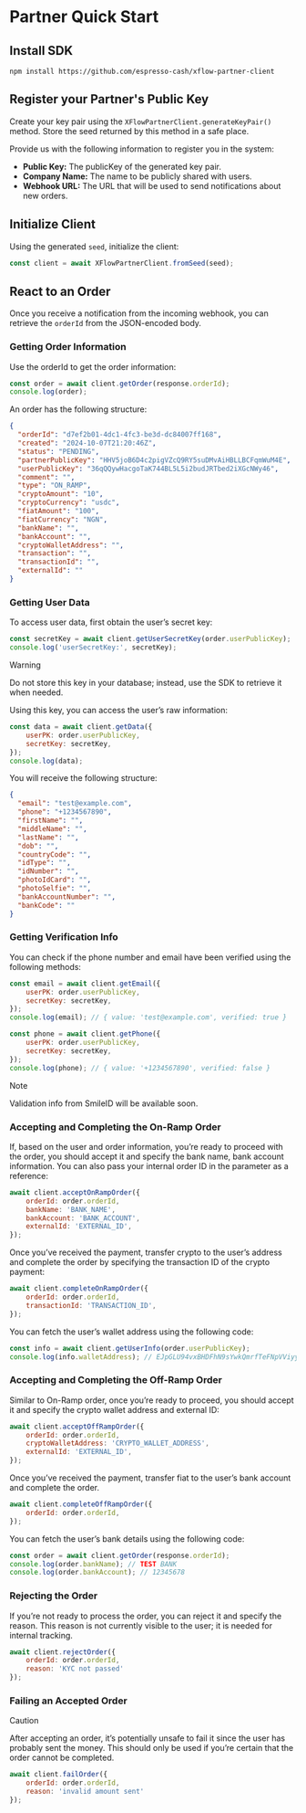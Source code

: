 # Partner Quick Start

## Install SDK

```
npm install https://github.com/espresso-cash/xflow-partner-client
```

## Register your Partner's Public Key

Create your key pair using the `XFlowPartnerClient.generateKeyPair()` method. Store the seed returned by this method in a safe place.

Provide us with the following information to register you in the system:

- **Public Key:** The publicKey of the generated key pair.
- **Company Name:** The name to be publicly shared with users.
- **Webhook URL:** The URL that will be used to send notifications about new orders.

## Initialize Client

Using the generated `seed`, initialize the client:

```Javascript
const client = await XFlowPartnerClient.fromSeed(seed);
```

## React to an Order

Once you receive a notification from the incoming webhook, you can retrieve the `orderId` from the JSON-encoded body.

### Getting Order Information

Use the orderId to get the order information:

```Javascript
const order = await client.getOrder(response.orderId);
console.log(order);
```

An order has the following structure:

```json
{
  "orderId": "d7ef2b01-4dc1-4fc3-be3d-dc84007ff168",
  "created": "2024-10-07T21:20:46Z",
  "status": "PENDING",
  "partnerPublicKey": "HHV5joB6D4c2pigVZcQ9RY5suDMvAiHBLLBCFqmWuM4E",
  "userPublicKey": "36qQQywHacgoTaK744BL5L5i2budJRTbed2iXGcNWy46",
  "comment": "",
  "type": "ON_RAMP",
  "cryptoAmount": "10",
  "cryptoCurrency": "usdc",
  "fiatAmount": "100",
  "fiatCurrency": "NGN",
  "bankName": "",
  "bankAccount": "",
  "cryptoWalletAddress": "",
  "transaction": "",
  "transactionId": "",
  "externalId": ""
}
```

### Getting User Data

To access user data, first obtain the user’s secret key:

```Javascript
const secretKey = await client.getUserSecretKey(order.userPublicKey);
console.log('userSecretKey:', secretKey);
```

> [!WARNING]
> Do not store this key in your database; instead, use the SDK to retrieve it when needed.

Using this key, you can access the user’s raw information:

```Javascript
const data = await client.getData({
    userPK: order.userPublicKey,
    secretKey: secretKey,
});
console.log(data);
```

You will receive the following structure:

```json
{
  "email": "test@example.com",
  "phone": "+1234567890",
  "firstName": "",
  "middleName": "",
  "lastName": "",
  "dob": "",
  "countryCode": "",
  "idType": "",
  "idNumber": "",
  "photoIdCard": "",
  "photoSelfie": "",
  "bankAccountNumber": "",
  "bankCode": ""
}
```

### Getting Verification Info

You can check if the phone number and email have been verified using the following methods:

```Javascript
const email = await client.getEmail({
    userPK: order.userPublicKey,
    secretKey: secretKey,
});
console.log(email); // { value: 'test@example.com', verified: true }

const phone = await client.getPhone({
    userPK: order.userPublicKey,
    secretKey: secretKey,
});
console.log(phone); // { value: '+1234567890', verified: false }
```

> [!NOTE]
> Validation info from SmileID will be available soon.

### Accepting and Completing the On-Ramp Order

If, based on the user and order information, you’re ready to proceed with the order, you should accept it and specify the bank name, bank account information. You can also pass your internal order ID in the parameter as a reference:

```Javascript
await client.acceptOnRampOrder({
    orderId: order.orderId,
    bankName: 'BANK_NAME',
    bankAccount: 'BANK_ACCOUNT',
    externalId: 'EXTERNAL_ID',
});
```

Once you’ve received the payment, transfer crypto to the user’s address and complete the order by specifying the transaction ID of the crypto payment:

```Javascript
await client.completeOnRampOrder({
    orderId: order.orderId,
    transactionId: 'TRANSACTION_ID',
});
```

You can fetch the user’s wallet address using the following code:

```Javascript
const info = await client.getUserInfo(order.userPublicKey);
console.log(info.walletAddress); // EJpGLU94vxBHDFhN9sYwkQmrfTeFNpVViyy2EVaGbUky
```

### Accepting and Completing the Off-Ramp Order

Similar to On-Ramp order, once you’re ready to proceed, you should accept it and specify
the crypto wallet address and external ID:

```Javascript
await client.acceptOffRampOrder({
    orderId: order.orderId,
    cryptoWalletAddress: 'CRYPTO_WALLET_ADDRESS',
    externalId: 'EXTERNAL_ID',
});
```

Once you’ve received the payment, transfer fiat to the user’s bank account and complete the order.

```Javascript
await client.completeOffRampOrder({
    orderId: order.orderId,
});
```

You can fetch the user’s bank details using the following code:

```Javascript
const order = await client.getOrder(response.orderId);
console.log(order.bankName); // TEST BANK
console.log(order.bankAccount); // 12345678
```

### Rejecting the Order

If you’re not ready to process the order, you can reject it and specify the reason. This reason is not currently visible to the user; it is needed for internal tracking.

```Javascript
await client.rejectOrder({
    orderId: order.orderId,
    reason: 'KYC not passed'
});
```

### Failing an Accepted Order

> [!CAUTION]
> After accepting an order, it’s potentially unsafe to fail it since the user has probably sent the money. This should only be used if you’re certain that the order cannot be completed.

```Javascript
await client.failOrder({
    orderId: order.orderId,
    reason: 'invalid amount sent'
});
```
